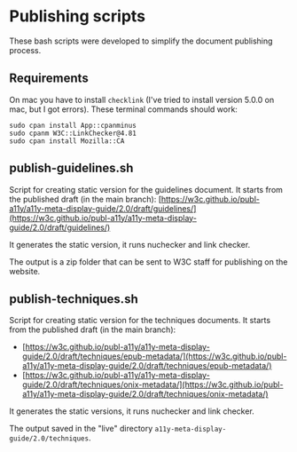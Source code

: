 # Publishing scripts

These bash scripts were developed to simplify the document publishing process.

## Requirements

On mac you have to install `checklink` (I've tried to install version 5.0.0 on mac, but I got errors). These terminal commands should work:

```
sudo cpan install App::cpanminus
sudo cpanm W3C::LinkChecker@4.81
sudo cpan install Mozilla::CA
```

## publish-guidelines.sh

Script for creating static version for the guidelines document. It starts from the published draft (in the main branch): [https://w3c.github.io/publ-a11y/a11y-meta-display-guide/2.0/draft/guidelines/](https://w3c.github.io/publ-a11y/a11y-meta-display-guide/2.0/draft/guidelines/)

It generates the static version, it runs nuchecker and link checker.

The output is a zip folder that can be sent to W3C staff for publishing on the website.

## publish-techniques.sh

Script for creating static version for the techniques documents. It starts from the published draft (in the main branch):

- [https://w3c.github.io/publ-a11y/a11y-meta-display-guide/2.0/draft/techniques/epub-metadata/](https://w3c.github.io/publ-a11y/a11y-meta-display-guide/2.0/draft/techniques/epub-metadata/)
- [https://w3c.github.io/publ-a11y/a11y-meta-display-guide/2.0/draft/techniques/onix-metadata/](https://w3c.github.io/publ-a11y/a11y-meta-display-guide/2.0/draft/techniques/onix-metadata/)

It generates the static versions, it runs nuchecker and link checker.

The output saved in the "live" directory `a11y-meta-display-guide/2.0/techniques`.